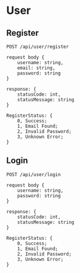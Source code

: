 # User

## Register

`POST /api/user/register`

```
request body {
    username: string,
    email: string,
    password: string
}

response: {
    statusCode: int,
    statusMessage: string
}

RegisterStatus: {
    0, Success;
    1, Email Found;
    2, Invalid Password;
    3, Unknown Error;
}
```

## Login

`POST /api/user/login`

```
request body {
    username: string,
    password: string
}

response: {
    statusCode: int,
    statusMessage: string
}

RegisterStatus: {
    0, Success;
    1, Email Found;
    2, Invalid Password;
    3, Unknown Error;
}
```